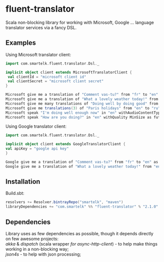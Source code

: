 # fluent-translator

Scala non-blocking library for working with Microsoft, Google ... language translator services via a fancy DSL.

Examples
--------------
Using Microsoft translator client:
```scala
import com.smartelk.fluent.translator.Dsl._

implicit object client extends MicrosoftTranslatorClient {
 val clientId = "microsoft client id"
 val clientSecret = "microsoft client secret"
}

Microsoft give me a translation of "Comment vas-tu?" from "fr" to "en" as future //Future[String]
Microsoft give me a translation of "What a lovely weather today!" from "en" to "fr" withContentType `text/html` as future //Future[String]
Microsoft give me many translations of "Doing well by doing good" from "en" to "ru" as future //Future[GetTranslationsResponse]
Microsoft give me translations(3) of "Paris holidays" from "en" to "ru" withCategory "general" as future //Future[GetTranslationsResponse]
Microsoft speak "I'm doing well enough now" in "en" withAudioContentType `audio/mp3` as future //Future[SpeakResponse]
Microsoft speak "How are you doing?" in "en" withQuality MinSize as future //Future[SpeakResponse]
```

Using Google translator client:
```scala
import com.smartelk.fluent.translator.Dsl._

implicit object client extends GoogleTranslatorClient {
val apiKey = "google api key"
}

Google give me a translation of "Comment vas-tu?" from "fr" to "en" as future //Future[String]
Google give me a translation of "What a lovely weather today!" from "en" to "fr" withContentType `text/html` as future //Future[String]
```

Installation
--------------
Build.sbt:
```scala
resolvers += Resolver.bintrayRepo("smartelk", "maven")
libraryDependencies += "com.smartelk" %% "fluent-translator" % "2.1.0"
```

Dependencies
--------------
Library uses as few dependencies as possible, though it depends directly on few awesome projects:  
*akka* & *dispatch* (scala wrapper *for async-http-client*) - to help make things working in a non-blocking way;  
*json4s* - to help with json processing; 
